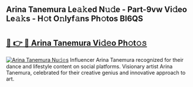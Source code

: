 ## Arina Tanemura Le𝚊𝚔ed N𝚞𝚍e - Part-9vw Vi𝚍eo Le𝚊𝚔s - H𝚘t O𝚗lyf𝚊ns Ph𝚘tos Bl6QS

# <h2><a href="http://hf44qdl.feru.top/?c=Arina+Tanemura">🔗 👉 🔴 Arina Tanemura Vi𝚍𝚎o Ph𝚘t𝚘𝚜</a></h2>

[![Arina Tanemura Nu𝚍𝚎s](https://i.imgur.com/0TWrTi3.gif)](http://hf44qdl.feru.top/?c=Arina+Tanemura)
Influencer Arina Tanemura recognized for their dance and lifestyle content on social platforms. Visionary artist Arina Tanemura, celebrated for their creative genius and innovative approach to art. 
